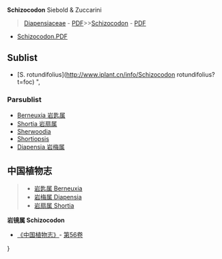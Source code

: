  **Schizocodon** Siebold & Zuccarini

> [Diapensiaceae](http://www.iplant.cn/info/Diapensiaceae?t=foc) - [PDF](http://www.iplant.cn/foc/pdf/Diapensiaceae.pdf)>>[Schizocodon](http://www.iplant.cn/info/Schizocodon?t=foc) - [PDF](http://www.iplant.cn/foc/pdf/Schizocodon.pdf)


* [Schizocodon.PDF](http://www.iplant.cn/foc/pdf/Schizocodon.pdf)

## Sublist

* [S.  rotundifolius](http://www.iplant.cn/info/Schizocodon rotundifolius?t=foc) ",

### Parsublist

* [Berneuxia  岩匙属](http://www.iplant.cn/info/Berneuxia?t=foc)
* [Shortia  岩扇属](http://www.iplant.cn/info/Shortia?t=foc)
* [Sherwoodia  ](http://www.iplant.cn/info/Sherwoodia?t=foc)
* [Shortiopsis  ](http://www.iplant.cn/info/Shortiopsis?t=foc)
* [Diapensia  岩梅属](http://www.iplant.cn/info/Diapensia?t=foc)

## 中国植物志

> * [岩匙属  Berneuxia](Berneuxia-岩匙属.md)
> * [岩梅属  Diapensia](http://www.iplant.cn/info/Diapensia?t=z)
> * [岩扇属  Shortia](http://www.iplant.cn/info/Shortia?t=z)


**岩镜属 Schizocodon**

* [《中国植物志》](http://www.iplant.cn/frps)- [第56卷](http://www.iplant.cn/frps/vol/56)



}